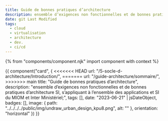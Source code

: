 ```yaml
---
title: Guide de bonnes pratiques d’architecture
description: ensemble d’exigences non fonctionnelles et de bonnes pratiques d’architecture SI, s’appliquant à l’ensemble des applications et SI du MIOM et Inter Ministériel
date: git Last Modified
tags:
  - cloud
  - virtualisation
  - architecture
  - dev.
  - ci/cd
---
```


{% from "components/component.njk" import component with context %}
<div>
{{ component("card", {
<<<<<<< HEAD
    url: "/5-socle-d-architecture/Introduction/",
=======
    url: "/guide-architecture/sommaire/",
>>>>>>> main
    title: "Guide de bonnes pratiques d’architecture",
    description: "ensemble d’exigences non fonctionnelles et de bonnes pratiques d’architecture SI, s’appliquant à l’ensemble des applications et SI du MIOM et Inter Ministériel;",
    tags: [],
    date: "2023-06-21" | jsDateObject,
    badges: [],
    image: {
        path: "../../../../public/img/undraw_urban_design_kpu8.png",
        alt: ""
    },
    orientation: "horizontal"
}) }}
</div>